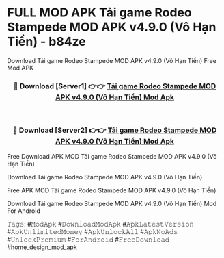 # FULL MOD APK Tải game Rodeo Stampede MOD APK v4.9.0 (Vô Hạn Tiền) - b84ze
Download Tải game Rodeo Stampede MOD APK v4.9.0 (Vô Hạn Tiền) Free Mod APK

<div align="center">
<h3>🔴 Download [Server1] 👉👉 <a href="https://apk-comot.site?title=Tải_game_Rodeo_Stampede_MOD_APK_v4.9.0_(Vô_Hạn_Tiền)">Tải game Rodeo Stampede MOD APK v4.9.0 (Vô Hạn Tiền) Mod Apk</a></h3><br>

<h3>🔴 Download [Server2] 👉👉 <a href="https://apk-comot.site?title=Tải_game_Rodeo_Stampede_MOD_APK_v4.9.0_(Vô_Hạn_Tiền)">Tải game Rodeo Stampede MOD APK v4.9.0 (Vô Hạn Tiền) Mod Apk</a></h3>
</div>


Free Download APK MOD Tải game Rodeo Stampede MOD APK v4.9.0 (Vô Hạn Tiền)

Download Tải game Rodeo Stampede MOD APK v4.9.0 (Vô Hạn Tiền) 

Free APK MOD Tải game Rodeo Stampede MOD APK v4.9.0 (Vô Hạn Tiền) 

Download Tải game Rodeo Stampede MOD APK v4.9.0 (Vô Hạn Tiền) Mod For Android

𝚃𝚊𝚐𝚜: #𝙼𝚘𝚍𝙰𝚙𝚔 #𝙳𝚘𝚠𝚗𝚕𝚘𝚊𝚍𝙼𝚘𝚍𝙰𝚙𝚔 #𝙰𝚙𝚔𝙻𝚊𝚝𝚎𝚜𝚝𝚅𝚎𝚛𝚜𝚒𝚘𝚗 #𝙰𝚙𝚔𝚄𝚗𝚕𝚒𝚖𝚒𝚝𝚎𝚍𝙼𝚘𝚗𝚎𝚢 #𝙰𝚙𝚔𝚄𝚗𝚕𝚘𝚌𝚔𝙰𝚕𝚕 #𝙰𝚙𝚔𝙽𝚘𝙰𝚍𝚜 #𝚄𝚗𝚕𝚘𝚌𝚔𝙿𝚛𝚎𝚖𝚒𝚞𝚖 #𝙵𝚘𝚛𝙰𝚗𝚍𝚛𝚘𝚒𝚍 #𝙵𝚛𝚎𝚎𝙳𝚘𝚠𝚗𝚕𝚘𝚊𝚍 #home_design_mod_apk